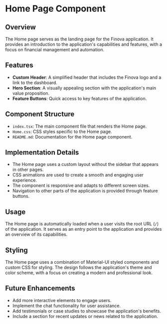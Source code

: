 # Home Page Component

## Overview
The Home page serves as the landing page for the Finova application. It provides an introduction to the application's capabilities and features, with a focus on financial management and automation.

## Features
- **Custom Header**: A simplified header that includes the Finova logo and a link to the dashboard.
- **Hero Section**: A visually appealing section with the application's main value proposition.
- **Feature Buttons**: Quick access to key features of the application.

## Component Structure
- `index.tsx`: The main component file that renders the Home page.
- `Home.css`: CSS styles specific to the Home page.
- `README.md`: Documentation for the Home page component.

## Implementation Details
- The Home page uses a custom layout without the sidebar that appears in other pages.
- CSS animations are used to create a smooth and engaging user experience.
- The component is responsive and adapts to different screen sizes.
- Navigation to other parts of the application is provided through feature buttons.

## Usage
The Home page is automatically loaded when a user visits the root URL (`/`) of the application. It serves as an entry point to the application and provides an overview of its capabilities.

## Styling
The Home page uses a combination of Material-UI styled components and custom CSS for styling. The design follows the application's theme and color scheme, with a focus on creating a modern and professional look.

## Future Enhancements
- Add more interactive elements to engage users.
- Implement the chat functionality for user assistance.
- Add testimonials or case studies to showcase the application's benefits.
- Include a section for recent updates or news related to the application. 